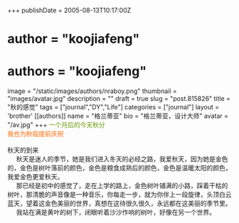+++
publishDate = 2005-08-13T10:17:00Z
# author = "koojiafeng"
# authors =  "koojiafeng"
image = "/static/images/authors/nraboy.png"
thumbnail = "images/avatar.jpg"
description = ""
draft = true
slug = "post.815826"
title = "秋的感觉"
tags = ["journal","DY","Life"]
categories = ["journal"]
layout = 'brother'
[[authors]]
name = "格兰蒂亚"
bio = "格兰蒂亚，设计大师"
avatar = "/av.jpg"
+++
<font color="#669900">一个月后的今天秋分</font> <br><font color="#ff6600">我也为秋临提前庆祝</font>
<br>
<br>
秋天的到来
<br>&nbsp;&nbsp;&nbsp;&nbsp;&nbsp;秋天是迷人的季节，她是我们进入冬天的必经之路，我爱秋天，因为她是金色的，金色是树叶落前的颜色，金色是粮食成熟后的颜色，金色是温暖太阳的颜色，我爱金色更爱秋天。
<br>&nbsp;&nbsp;&nbsp;&nbsp;&nbsp;那已经是初中的感觉了，走在上学的路上，金色树叶铺满的小路，踩着干枯的树叶，那清脆的声音像是一种音乐，你每走一步，就为你伴上一段旋律，头顶白云蓝天，望着这金色美丽的世界，真想在这待很久很久，永远都在这美丽的季节里。
<br>&nbsp;&nbsp;&nbsp;&nbsp;&nbsp;我站在满是黄叶的树下，闭眼听着沙沙作响的树叶，好像在另一个世界。